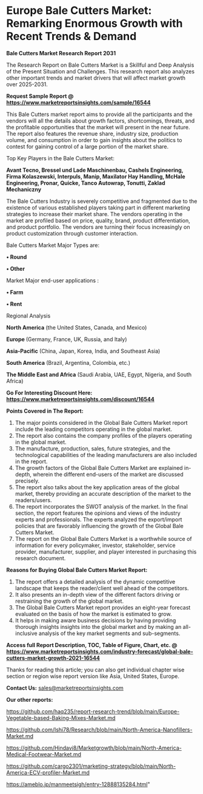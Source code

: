  # Europe Bale Cutters Market: Remarking Enormous Growth with Recent Trends & Demand

<strong>Bale Cutters Market Research Report 2031</strong>

The Research Report on Bale Cutters Market is a Skillful and Deep Analysis of the Present Situation and Challenges. This research report also analyzes other important trends and market drivers that will affect market growth over 2025-2031.

<strong>Request Sample Report @ <a href=https://www.marketreportsinsights.com/sample/16544>https://www.marketreportsinsights.com/sample/16544</a></strong>

This Bale Cutters market report aims to provide all the participants and the vendors will all the details about growth factors, shortcomings, threats, and the profitable opportunities that the market will present in the near future. The report also features the revenue share, industry size, production volume, and consumption in order to gain insights about the politics to contest for gaining control of a large portion of the market share.

Top Key Players in the Bale Cutters Market:

<strong>Avant Tecno, Bressel und Lade Maschinenbau, Cashels Engineering, Firma Kolaszewski, Interpuls, Manip, Maxilator Hay Handling, McHale Engineering, Pronar, Quicke, Tanco Autowrap, Tonutti, Zaklad Mechaniczny</strong>

The Bale Cutters Industry is severely competitive and fragmented due to the existence of various established players taking part in different marketing strategies to increase their market share. The vendors operating in the market are profiled based on price, quality, brand, product differentiation, and product portfolio. The vendors are turning their focus increasingly on product customization through customer interaction.

Bale Cutters Market Major Types are:

<strong>• Round

• Other</strong>

Market Major end-user applications :

<strong>• Farm

• Rent</strong>

Regional Analysis

</u><strong><b>North America</b></strong> (the United States, Canada, and Mexico)

<strong><b>Europe </b></strong>(Germany, France, UK, Russia, and Italy)

<strong><b>Asia-Pacific</b></strong> (China, Japan, Korea, India, and Southeast Asia)

<strong><b>South America</b></strong> (Brazil, Argentina, Colombia, etc.)

<strong><b>The Middle East and Africa</b></strong> (Saudi Arabia, UAE, Egypt, Nigeria, and South Africa)

<strong>Go For Interesting Discount Here: <a href=https://www.marketreportsinsights.com/discount/16544>https://www.marketreportsinsights.com/discount/16544</a></strong>

<strong>Points Covered in The Report:</strong>
<ol>
  <li>The major points considered in the Global Bale Cutters Market report include the leading competitors operating in the global market.</li>
  <li>The report also contains the company profiles of the players operating in the global market.</li>
  <li>The manufacture, production, sales, future strategies, and the technological capabilities of the leading manufacturers are also included in the report.</li>
  <li>The growth factors of the Global Bale Cutters Market are explained in-depth, wherein the different end-users of the market are discussed precisely.</li>
  <li>The report also talks about the key application areas of the global market, thereby providing an accurate description of the market to the readers/users.</li>
  <li>The report incorporates the SWOT analysis of the market. In the final section, the report features the opinions and views of the industry experts and professionals. The experts analyzed the export/import policies that are favorably influencing the growth of the Global Bale Cutters Market.</li>
  <li>The report on the Global Bale Cutters Market is a worthwhile source of information for every policymaker, investor, stakeholder, service provider, manufacturer, supplier, and player interested in purchasing this research document.</li>
</ol>
<strong>Reasons for Buying Global Bale Cutters Market Report:</strong>

<ol>
  <li>The report offers a detailed analysis of the dynamic competitive landscape that keeps the reader/client well ahead of the competitors.</li>
  <li>It also presents an in-depth view of the different factors driving or restraining the growth of the global market.</li>
  <li>The Global Bale Cutters Market report provides an eight-year forecast evaluated on the basis of how the market is estimated to grow.</li>
  <li>It helps in making aware business decisions by having providing thorough insights insights into the global market and by making an all-inclusive analysis of the key market segments and sub-segments.</li>
</ol>
<strong>Access full Report Description, TOC, Table of Figure, Chart, etc. @ <a href=https://www.marketreportsinsights.com/industry-forecast/global-bale-cutters-market-growth-2021-16544>https://www.marketreportsinsights.com/industry-forecast/global-bale-cutters-market-growth-2021-16544</a></strong>


Thanks for reading this article; you can also get individual chapter wise section or region wise report version like Asia, United States, Europe.

<strong>Contact Us:</strong>
sales@marketreportsinsights.com

<strong>Our other reports:</strong>

<a href=https://github.com/haq235/report-research-trend/blob/main/Europe-Vegetable-based-Baking-Mixes-Market.md>https://github.com/haq235/report-research-trend/blob/main/Europe-Vegetable-based-Baking-Mixes-Market.md</a>

<a href=https://github.com/Ishi78/Research/blob/main/North-America-Nanofillers-Market.md>https://github.com/Ishi78/Research/blob/main/North-America-Nanofillers-Market.md</a>

<a href=https://github.com/Hindavi8/Marketgrowth/blob/main/North-America-Medical-Footwear-Market.md>https://github.com/Hindavi8/Marketgrowth/blob/main/North-America-Medical-Footwear-Market.md</a>

<a href=https://github.com/cargo2301/marketing-strategy/blob/main/North-America-ECV-profiler-Market.md>https://github.com/cargo2301/marketing-strategy/blob/main/North-America-ECV-profiler-Market.md</a>

<a href=https://ameblo.jp/manmeetsigh/entry-12888135284.html>https://ameblo.jp/manmeetsigh/entry-12888135284.html</a>"
